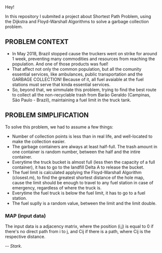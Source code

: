 Hey!

In this repository I submited a project about Shortest Path Problem, using the Dijkstra and Floyd-Warshall Algorithms
to solve a garbage collection problem.

## PROBLEM CONTEXT ##

* In May 2018, Brazil stopped cause the truckers went on strike for around 1 week, preventing many commodities and 
resources from reaching the population. And one of those products was fuel!
* That affect not only the common population, but all the comunity essential services, like ambulances, public 
transportation and the GARBAGE COLLECTION! Because of it, all fuel avaiable at the fuel stations must serve 
that kinda essential services.
* So, beyond that, we simmulate this problem, trying to find the best route to collect all the non-recyclable trash from 
Barão Geraldo (Campinas, São Paulo - Brazil), maintaining a fuel limit in the truck tank.

## PROBLEM SIMPLIFICATION ##

To solve this problem, we had to assume a few things:
* Number of collection points is less than in real life, and well-located to make the collection easier.
* The garbage containers are always at least half-full. The trash amount in one container is random number, between the half
and the intire container.
* Everytime the truck bucket is almost full (less then the capacity of a full container), it has to go to the landfill Delta A
to release the bucket.
* The fuel limit is calculated applying the Floyd-Warshall Algorithm (closest.m), to find the greatest shortest distance of
the hole map, cause the limit should be enough to travel to any fuel station in case of emergency, regardless of where the truck
is.
* Everytime the fuel truck is below the fuel limit, it has to go to a fuel station.
* The fuel suplly is a random value, between the limit and the limit double.

### MAP (input data) ###

The input data is a adjacency matrix, where the position (i,j) is equal to 0 if there's no direct path from i to j, and Cij if there is a path, where Cij is the respective distance.


--
*Stark*.

